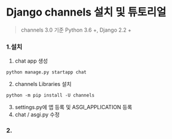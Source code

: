 # Django channels 설치 및 튜토리얼



>   channels 3.0 기준 Python 3.6 +, Django 2.2 +



### 1.설치



1.   chat app 생성

`python manage.py startapp chat`

2.   channels Libraries 설치

`python -m pip install -U channels `

3.   settings.py에 앱 등록 및 ASGI_APPLICATION 등록
4.   chat / asgi.py 수정



### 2.





